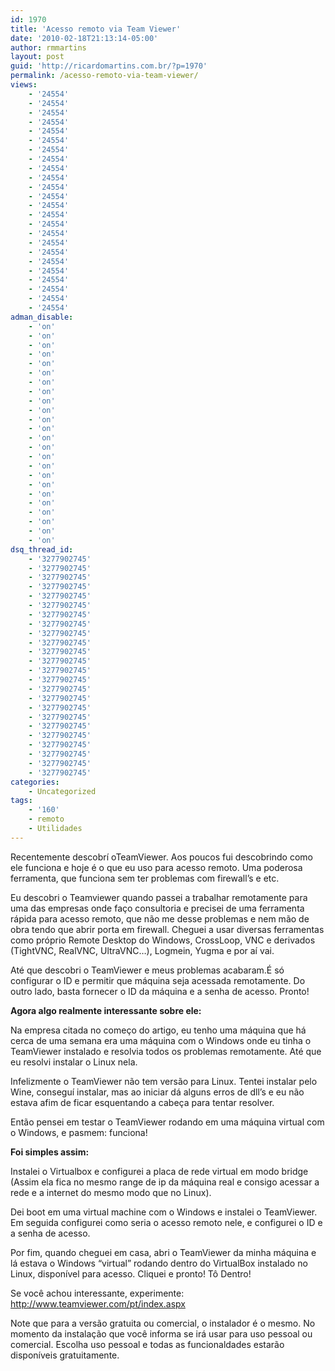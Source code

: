 ```yaml
---
id: 1970
title: 'Acesso remoto via Team Viewer'
date: '2010-02-18T21:13:14-05:00'
author: rmmartins
layout: post
guid: 'http://ricardomartins.com.br/?p=1970'
permalink: /acesso-remoto-via-team-viewer/
views:
    - '24554'
    - '24554'
    - '24554'
    - '24554'
    - '24554'
    - '24554'
    - '24554'
    - '24554'
    - '24554'
    - '24554'
    - '24554'
    - '24554'
    - '24554'
    - '24554'
    - '24554'
    - '24554'
    - '24554'
    - '24554'
    - '24554'
    - '24554'
    - '24554'
    - '24554'
    - '24554'
    - '24554'
adman_disable:
    - 'on'
    - 'on'
    - 'on'
    - 'on'
    - 'on'
    - 'on'
    - 'on'
    - 'on'
    - 'on'
    - 'on'
    - 'on'
    - 'on'
    - 'on'
    - 'on'
    - 'on'
    - 'on'
    - 'on'
    - 'on'
    - 'on'
    - 'on'
    - 'on'
    - 'on'
    - 'on'
    - 'on'
dsq_thread_id:
    - '3277902745'
    - '3277902745'
    - '3277902745'
    - '3277902745'
    - '3277902745'
    - '3277902745'
    - '3277902745'
    - '3277902745'
    - '3277902745'
    - '3277902745'
    - '3277902745'
    - '3277902745'
    - '3277902745'
    - '3277902745'
    - '3277902745'
    - '3277902745'
    - '3277902745'
    - '3277902745'
    - '3277902745'
    - '3277902745'
    - '3277902745'
    - '3277902745'
    - '3277902745'
    - '3277902745'
categories:
    - Uncategorized
tags:
    - '160'
    - remoto
    - Utilidades
---
```


Recentemente descobrí o<span class="bbli">TeamViewer</span>. Aos poucos fui descobrindo como ele funciona e hoje é o que eu uso para acesso remoto. Uma poderosa ferramenta, que funciona sem ter problemas com firewall’s e etc.

Eu descobri o Teamviewer quando passei a trabalhar remotamente para uma das empresas onde faço consultoria e precisei de uma ferramenta rápida para acesso remoto, que não me desse problemas e nem mão de obra tendo que abrir porta em <span class="bbli">firewall</span>. Cheguei a usar diversas ferramentas como próprio Remote Desktop do Windows, CrossLoop, VNC e derivados (TightVNC, RealVNC, UltraVNC…), Logmein, Yugma e por aí vai.

Até que descobri o TeamViewer e meus problemas acabaram.É só configurar o ID e permitir que máquina seja acessada remotamente. Do outro lado, basta fornecer o ID da máquina e a senha de acesso. Pronto!

**Agora algo realmente interessante sobre ele:**

Na empresa citada no começo do artigo, eu tenho uma máquina que há cerca de uma semana era uma máquina com o Windows onde eu tinha o TeamViewer instalado e resolvia todos os problemas remotamente. Até que eu resolvi instalar o Linux nela.

Infelizmente o TeamViewer não tem versão para Linux. Tentei instalar pelo Wine, conseguí instalar, mas ao iniciar dá alguns erros de dll’s e eu não estava afim de ficar esquentando a cabeça para tentar resolver.

Então pensei em testar o TeamViewer rodando em uma máquina virtual com o Windows, e pasmem: funciona!

**Foi simples assim:**

Instalei o Virtualbox e configurei a placa de rede virtual em modo bridge (Assim ela fica no mesmo range de ip da máquina real e consigo acessar a rede e a internet do mesmo modo que no Linux).

Dei boot em uma virtual machine com o Windows e instalei o TeamViewer. Em seguida configurei como seria o acesso remoto nele, e configurei o ID e a senha de acesso.

Por fim, quando cheguei em casa, abri o TeamViewer da minha máquina e lá estava o Windows “virtual” rodando dentro do VirtualBox instalado no Linux, disponível para acesso. Cliquei e pronto! Tô Dentro!

Se você achou interessante, experimente: <http://www.teamviewer.com/pt/index.aspx>

Note que para a versão gratuita ou comercial, o instalador é o mesmo. No momento da instalação que você informa se irá usar para uso pessoal ou comercial. Escolha uso pessoal e todas as funcionaldades estarão disponíveis gratuitamente.
